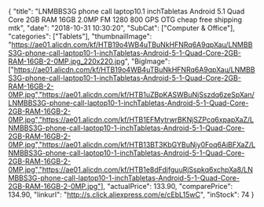{
	"title": "LNMBBS3G phone call laptop10.1 inchTabletas Android 5.1 Quad Core 2GB RAM 16GB 2.0MP FM 1280 800 GPS OTG cheap free shipping mtk",
	"date": "2018-10-31 10:30:20",
	"SubCat": ["Computer & Office"],
	"categories": ["Tablets"],
	"thumbnailImage": "https://ae01.alicdn.com/kf/HTB19o4WB4uTBuNkHFNRq6A9qpXau/LNMBBS3G-phone-call-laptop10-1-inchTabletas-Android-5-1-Quad-Core-2GB-RAM-16GB-2-0MP.jpg_220x220.jpg",
	"BigImage": ["https://ae01.alicdn.com/kf/HTB19o4WB4uTBuNkHFNRq6A9qpXau/LNMBBS3G-phone-call-laptop10-1-inchTabletas-Android-5-1-Quad-Core-2GB-RAM-16GB-2-0MP.jpg","https://ae01.alicdn.com/kf/HTB1uZBpKASWBuNjSszdq6zeSpXan/LNMBBS3G-phone-call-laptop10-1-inchTabletas-Android-5-1-Quad-Core-2GB-RAM-16GB-2-0MP.jpg","https://ae01.alicdn.com/kf/HTB1EFMytrwrBKNjSZPcq6xpapXaZ/LNMBBS3G-phone-call-laptop10-1-inchTabletas-Android-5-1-Quad-Core-2GB-RAM-16GB-2-0MP.jpg","https://ae01.alicdn.com/kf/HTB13BT3KbGYBuNjy0Foq6AiBFXaZ/LNMBBS3G-phone-call-laptop10-1-inchTabletas-Android-5-1-Quad-Core-2GB-RAM-16GB-2-0MP.jpg","https://ae01.alicdn.com/kf/HTB1e8dFdjfguuRjSspkq6xchpXa8/LNMBBS3G-phone-call-laptop10-1-inchTabletas-Android-5-1-Quad-Core-2GB-RAM-16GB-2-0MP.jpg"],
	"actualPrice": 133.90,
	"comparePrice": 134.90,
	"linkurl": "http://s.click.aliexpress.com/e/cEbL15wC",
	"inStock": 74
}
